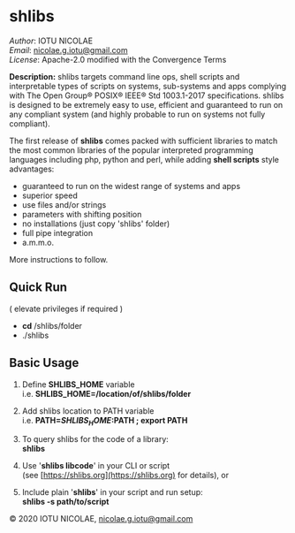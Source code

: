 # shlibs

_Author_: IOTU NICOLAE<br>
_Email_: nicolae.g.iotu@gmail.com<br>
_License_: Apache-2.0 modified with the Convergence Terms


**Description:** 
shlibs targets command line ops, shell scripts and interpretable types of 
scripts on systems, sub-systems and apps complying with The Open Group® 
POSIX® IEEE® Std 1003.1-2017 specifications. shlibs is designed to be 
extremely easy to use, efficient and guaranteed to run on any compliant 
system (and highly probable to run on systems not fully compliant). 

The first release of **shlibs** comes packed with sufficient libraries 
to match the most common libraries of the popular interpreted programming 
languages including php, python and perl, while adding **shell scripts** 
style advantages: 
* guaranteed to run on the widest range of systems and apps
* superior speed
* use files and/or strings
* parameters with shifting position
* no installations (just copy 'shlibs' folder)
* full pipe integration
* a.m.m.o.

More instructions to follow.


## Quick Run
( elevate privileges if required )
* **cd** /shlibs/folder
* ./shlibs 


## Basic Usage
1. Define **SHLIBS_HOME** variable<br>
	i.e. **SHLIBS_HOME=/location/of/shlibs/folder**

2. Add shlibs location to PATH variable<br>
	i.e. **PATH=$SHLIBS_HOME:$PATH ; export PATH**

3. To query shlibs for the code of a library:<br>
	**shlibs**

4. Use '**shlibs libcode**' in your CLI or script<br>
	(see [https://shlibs.org](https://shlibs.org) for details), or

5. Include plain '**shlibs**' in your script and run setup:<br>
	**shlibs -s path/to/script**


&copy; 2020 IOTU NICOLAE, nicolae.g.iotu@gmail.com 
